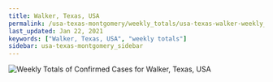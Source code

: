 ```yaml
---
title: Walker, Texas, USA
permalink: /usa-texas-montgomery/weekly_totals/usa-texas-walker-weekly_totals.html
last_updated: Jan 22, 2021
keywords: ["Walker, Texas, USA", "weekly totals"]
sidebar: usa-texas-montgomery_sidebar
---
```


![Weekly Totals of Confirmed Cases for Walker, Texas, USA](/covid_tracker/images/graphs/usa-texas-walker-weekly_totals_graph.png)
